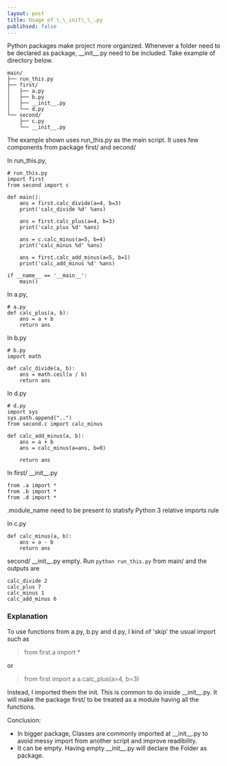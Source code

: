 ```yaml
---
layout: post
title: Usage of \_\_init\_\_.py
publihsed: false
---
```


Python packages make project more organized. Whenever a folder need to be declared as package, \_\_init\_\_.py need to be included. Take example of directory below.

```
main/
├── run_this.py
├── first/
│   ├── a.py
│   ├── b.py
│   ├── __init__.py
│   └── d.py
└── second/
    ├── c.py
    └── __init__.py
```
The example shown uses run_this.py as the main script. It uses few components from package first/ and second/

In run_this.py,
```
# run_this.py
import first
from second import c

def main():
    ans = first.calc_divide(a=4, b=3)
    print('calc_divide %d' %ans)

    ans = first.calc_plus(a=4, b=3)
    print('calc_plus %d' %ans)

    ans = c.calc_minus(a=5, b=4)
    print('calc_minus %d' %ans)

    ans = first.calc_add_minus(a=5, b=1)
    print('calc_add_minus %d' %ans)

if __name__ == '__main__':
    main()

```
In a.py,
```
# a.py
def calc_plus(a, b):
    ans = a + b
    return ans

```
 
In b.py
```
# b.py
import math

def calc_divide(a, b):
    ans = math.ceil(a / b)
    return ans
```

In d.py
```
# d.py
import sys
sys.path.append("..")
from second.c import calc_minus

def calc_add_minus(a, b):
    ans = a + b
    ans = calc_minus(a=ans, b=0)

    return ans

```

 In first/ \_\_init\_\_.py
 ```
from .a import *
from .b import *
from .d import *
 ```
.module_name need to be present to statisfy Python 3 relative imports rule

In c.py
```
def calc_minus(a, b):
    ans = a - b
    return ans
```

second/ \_\_init\_\_.py empty. Run ```python run_this.py``` from main/ and the outputs are
```
calc_divide 2
calc_plus 7
calc_minus 1
calc_add_minus 6
```

### Explanation
To use functions from a.py, b.py and d.py, I kind of 'skip' the usual import such as

> from first.a import *

or

> from first import a
> a.calc_plus(a=4, b=3)

Instead, I imported them the init. This is common to do inside \_\_init\_\_.py. It will make the package first/ to be treated as a module having all the functions.

Conclusion:
- In bigger package, Classes are commonly imported at \_\_init\_\_.py to avoid messy import from another script and improve readibility.
- It can be empty. Having empty \_\_init\_\_.py will declare the Folder as package.

